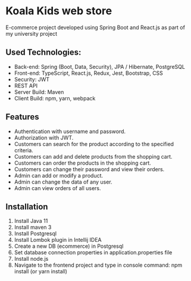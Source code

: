 # Koala Kids web store

E-commerce project developed using Spring Boot and React.js as part of my university project<br>

## Used Technologies:

* Back-end: Spring (Boot, Data, Security), JPA / Hibernate, PostgreSQL
* Front-end: TypeScript, React.js, Redux, Jest, Bootstrap, CSS
* Security: JWT
* REST API
* Server Build: Maven
* Client Build: npm, yarn, webpack

## Features

* Authentication with username and password.
* Authorization with JWT.
* Customers can search for the product according to the specified criteria.
* Customers can add and delete products from the shopping cart.
* Customers can order the products in the shopping cart.
* Customers can change their password and view their orders.
* Admin can add or modify a product.
* Admin can change the data of any user.
* Admin can view orders of all users.

## Installation

1. Install Java 11
2. Install maven 3
3. Install Postgresql
4. Install Lombok plugin in Intellij IDEA
5. Create a new DB (ecommerce) in Postgresql
6. Set database connection properties in application.properties file
7. Install node.js
8. Navigate to the frontend project and type in console command: npm install (or yarn install)

